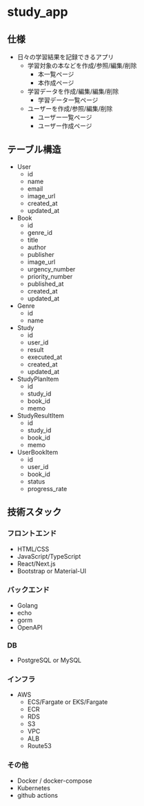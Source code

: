 # study_app

## 仕様
- 日々の学習結果を記録できるアプリ
    - 学習対象の本などを作成/参照/編集/削除
        - 本一覧ページ
        - 本作成ページ
    - 学習データを作成/編集/編集/削除
        - 学習データ一覧ページ
    - ユーザーを作成/参照/編集/削除
        - ユーザー一覧ページ
        - ユーザー作成ページ

## テーブル構造
- User
    - id
    - name
    - email
    - image_url
    - created_at
    - updated_at
- Book
    - id
    - genre_id
    - title
    - author
    - publisher
    - image_url
    - urgency_number
    - priority_number
    - published_at
    - created_at
    - updated_at
- Genre
    - id
    - name
- Study
    - id
    - user_id
    - result
    - executed_at
    - created_at
    - updated_at
- StudyPlanItem
    - id
    - study_id
    - book_id
    - memo
- StudyResultItem
    - id
    - study_id
    - book_id
    - memo
- UserBookItem
    - id
    - user_id
    - book_id
    - status
    - progress_rate

## 技術スタック
### フロントエンド
- HTML/CSS
- JavaScript/TypeScript
- React/Next.js
- Bootstrap or Material-UI
### バックエンド
- Golang
- echo
- gorm
- OpenAPI
### DB
- PostgreSQL or MySQL
### インフラ
- AWS
    - ECS/Fargate or EKS/Fargate
    - ECR
    - RDS
    - S3
    - VPC
    - ALB
    - Route53
### その他
- Docker / docker-compose
- Kubernetes
- github actions
